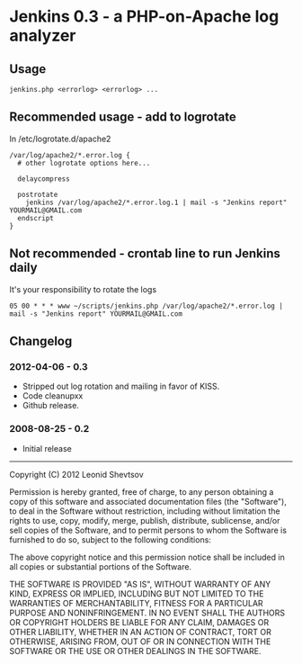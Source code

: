 # Jenkins 0.3 - a PHP-on-Apache log analyzer


## Usage

    jenkins.php <errorlog> <errorlog> ...

## Recommended usage - add to logrotate

In /etc/logrotate.d/apache2

    /var/log/apache2/*.error.log {
      # other logrotate options here...

      delaycompress

      postrotate
        jenkins /var/log/apache2/*.error.log.1 | mail -s "Jenkins report" YOURMAIL@GMAIL.com
      endscript
    }

## Not recommended - crontab line to run Jenkins daily

It's your responsibility to rotate the logs

    05 00 * * * www ~/scripts/jenkins.php /var/log/apache2/*.error.log | mail -s "Jenkins report" YOURMAIL@GMAIL.com

## Changelog

### 2012-04-06 - 0.3

* Stripped out log rotation and mailing in favor of KISS.
* Code cleanupxx
* Github release.

### 2008-08-25 - 0.2

* Initial release


* * *

Copyright (C) 2012 Leonid Shevtsov 

Permission is hereby granted, free of charge, to any person obtaining a copy of this software and associated documentation files (the "Software"), to deal in the Software without restriction, including without limitation the rights to use, copy, modify, merge, publish, distribute, sublicense, and/or sell copies of the Software, and to permit persons to whom the Software is furnished to do so, subject to the following conditions:

The above copyright notice and this permission notice shall be included in all copies or substantial portions of the Software.

THE SOFTWARE IS PROVIDED "AS IS", WITHOUT WARRANTY OF ANY KIND, EXPRESS OR IMPLIED, INCLUDING BUT NOT LIMITED TO THE WARRANTIES OF MERCHANTABILITY, FITNESS FOR A PARTICULAR PURPOSE AND NONINFRINGEMENT. IN NO EVENT SHALL THE AUTHORS OR COPYRIGHT HOLDERS BE LIABLE FOR ANY CLAIM, DAMAGES OR OTHER LIABILITY, WHETHER IN AN ACTION OF CONTRACT, TORT OR OTHERWISE, ARISING FROM, OUT OF OR IN CONNECTION WITH THE SOFTWARE OR THE USE OR OTHER DEALINGS IN THE SOFTWARE.
